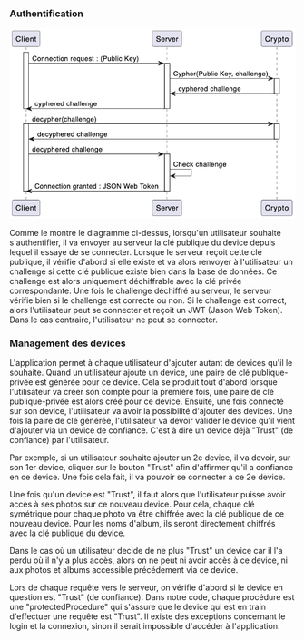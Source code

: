 ### Authentification

![Authentification](../assets/authentification.png "Authentification")

Comme le montre le diagramme ci-dessus, lorsqu'un utilisateur souhaite s'authentifier, il va envoyer au serveur la clé publique du device depuis lequel il essaye de se connecter. Lorsque le serveur reçoit cette clé publique, il vérifie d'abord si elle existe et va alors renvoyer à l'utilisateur un challenge si cette clé publique existe bien dans la base de données. Ce challenge est alors uniquement déchiffrable avec la clé privée correspondante. Une fois le challenge déchiffré au serveur, le serveur vérifie bien si le challenge est correcte ou non. Si le challenge est correct, alors l'utilisateur peut se connecter et reçoit un JWT (Jason Web Token). Dans le cas contraire, l'utilisateur ne peut se connecter.

### Management des devices

L'application permet à chaque utilisateur d'ajouter autant de devices qu'il le souhaite. Quand un utilisateur ajoute un device, une paire de clé publique-privée est générée pour ce device. Cela se produit tout d'abord lorsque l'utilisateur va créer son compte pour la première fois, une paire de clé publique-privée est alors créé pour ce device. Ensuite, une fois connecté sur son device, l'utilisateur va avoir la possibilité d'ajouter des devices. Une fois la paire de clé générée, l'utilisateur va devoir valider le device qu'il vient d'ajouter via un device de confiance. C'est à dire un device déjà "Trust" (de confiance) par l'utilisateur.

Par exemple, si un utilisateur souhaite ajouter un 2e device, il va devoir, sur son 1er device, cliquer sur le bouton "Trust" afin d'affirmer qu'il a confiance en ce device. Une fois cela fait, il va pouvoir se connecter à ce 2e device.

Une fois qu'un device est "Trust", il faut alors que l'utilisateur puisse avoir accès à ses photos sur ce nouveau device. Pour cela, chaque clé symétrique pour chaque photo va être chiffrée avec la clé publique de ce nouveau device. Pour les noms d'album, ils seront directement chiffrés avec la clé publique du device.

Dans le cas où un utilisateur decide de ne plus "Trust" un device car il l'a perdu où il n'y a plus accès, alors on ne peut ni avoir accès à ce device, ni aux photos et albums accessible précédement via ce device.

Lors de chaque requête vers le serveur, on vérifie d'abord si le device en question est "Trust" (de confiance). Dans notre code, chaque procédure est une "protectedProcedure" qui s'assure que le device qui est en train d'effectuer une requête est "Trust". Il existe des exceptions concernant le login et la connexion, sinon il serait impossible d'accéder à l'application.
